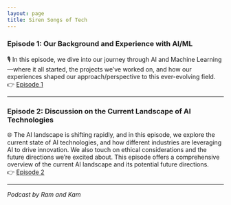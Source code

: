 ```yaml
---
layout: page
title: Siren Songs of Tech
---
```


### Episode 1: Our Background and Experience with AI/ML  
🎙️ In this episode, we dive into our journey through AI and Machine Learning—where it all started, the projects we’ve worked on, and how our experiences shaped our approach/perspective to this ever-evolving field.  
👉 [Episode 1](https://www.youtube.com/live/56p9QDIWmAM?feature=shared)  

---  

### Episode 2: Discussion on the Current Landscape of AI Technologies  
🌐 The AI landscape is shifting rapidly, and in this episode, we explore the current state of AI technologies, and how different industries are leveraging AI to drive innovation. We also touch on ethical considerations and the future directions we’re excited about. This episode offers a comprehensive overview of the current AI landscape and its potential future directions.  
👉 [Episode 2](https://www.youtube.com/live/56p9QDIWmAM?feature=shared)  

---  

*Podcast by Ram and Kam*  
